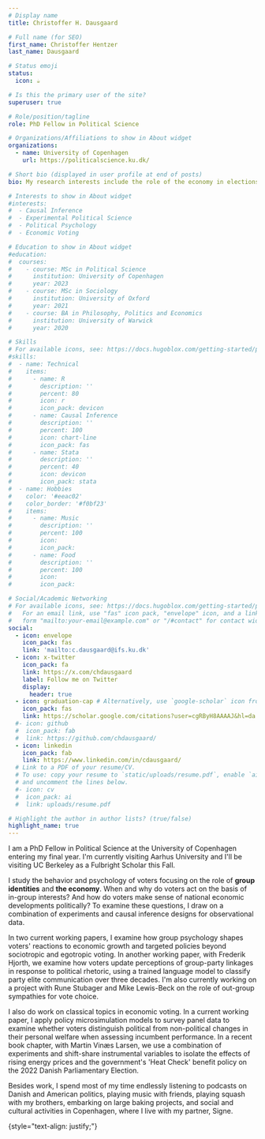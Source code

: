 ```yaml
---
# Display name
title: Christoffer H. Dausgaard

# Full name (for SEO)
first_name: Christoffer Hentzer
last_name: Dausgaard

# Status emoji
status:
  icon: ☕️

# Is this the primary user of the site?
superuser: true

# Role/position/tagline
role: PhD Fellow in Political Science

# Organizations/Affiliations to show in About widget
organizations:
  - name: University of Copenhagen
    url: https://politicalscience.ku.dk/

# Short bio (displayed in user profile at end of posts)
bio: My research interests include the role of the economy in elections, the psychology of social group identities and causal inference.

# Interests to show in About widget
#interests:
#  - Causal Inference
#  - Experimental Political Science
#  - Political Psychology
#  - Economic Voting

# Education to show in About widget
#education:
#  courses:
#    - course: MSc in Political Science
#      institution: University of Copenhagen
#      year: 2023
#    - course: MSc in Sociology
#      institution: University of Oxford
#      year: 2021
#    - course: BA in Philosophy, Politics and Economics
#      institution: University of Warwick
#      year: 2020

# Skills
# For available icons, see: https://docs.hugoblox.com/getting-started/page-builder/#icons
#skills:
#  - name: Technical
#    items:
#      - name: R
#        description: ''
#        percent: 80
#        icon: r
#        icon_pack: devicon
#      - name: Causal Inference
#        description: ''
#        percent: 100
#        icon: chart-line
#        icon_pack: fas
#      - name: Stata
#        description: ''
#        percent: 40
#        icon: devicon
#        icon_pack: stata
#  - name: Hobbies
#    color: '#eeac02'
#    color_border: '#f0bf23'
#    items:
#      - name: Music
#        description: ''
#        percent: 100
#        icon: 
#        icon_pack: 
#      - name: Food
#        description: ''
#        percent: 100
#        icon: 
#        icon_pack: 

# Social/Academic Networking
# For available icons, see: https://docs.hugoblox.com/getting-started/page-builder/#icons
#   For an email link, use "fas" icon pack, "envelope" icon, and a link in the
#   form "mailto:your-email@example.com" or "/#contact" for contact widget.
social:
  - icon: envelope
    icon_pack: fas
    link: 'mailto:c.dausgaard@ifs.ku.dk'
  - icon: x-twitter
    icon_pack: fa
    link: https://x.com/chdausgaard
    label: Follow me on Twitter
    display:
      header: true
  - icon: graduation-cap # Alternatively, use `google-scholar` icon from `ai` icon pack
    icon_pack: fas
    link: https://scholar.google.com/citations?user=cgRByH8AAAAJ&hl=da
  #- icon: github
  #  icon_pack: fab
  #  link: https://github.com/chdausgaard/
  - icon: linkedin
    icon_pack: fab
    link: https://www.linkedin.com/in/cdausgaard/
  # Link to a PDF of your resume/CV.
  # To use: copy your resume to `static/uploads/resume.pdf`, enable `ai` icons in `params.yaml`,
  # and uncomment the lines below.
  #- icon: cv
  #  icon_pack: ai
  #  link: uploads/resume.pdf

# Highlight the author in author lists? (true/false)
highlight_name: true
---
```


I am a PhD Fellow in Political Science at the University of Copenhagen entering my final year. I'm currently visiting Aarhus University and I'll be visiting UC Berkeley as a Fulbright Scholar this Fall. 

I study the behavior and psychology of voters focusing on the role of **group identities** and **the economy**. When and why do voters act on the basis of in-group interests? And how do voters make sense of national economic developments politically? To examine these questions, I draw on a combination of experiments and causal inference designs for observational data. 

In two current working papers, I examine how group psychology shapes voters' reactions to economic growth and targeted policies beyond sociotropic and egotropic voting. In another working paper, with Frederik Hjorth, we examine how voters update perceptions of group-party linkages in response to political rhetoric, using a trained language model to classify party elite communication over three decades. I'm also currently working on a project with Rune Stubager and Mike Lewis-Beck on the role of out-group sympathies for vote choice. 

I also do work on classical topics in economic voting. In a current working paper, I apply policy microsimulation models to survey panel data to examine whether voters distinguish political from non-political changes in their personal welfare when assessing incumbent performance. In a recent book chapter, with Martin Vinæs Larsen, we use a combination of experiments and shift-share instrumental variables to isolate the effects of rising energy prices and the government's 'Heat Check' benefit policy on the 2022 Danish Parliamentary Election. 

Besides work, I spend most of my time endlessly listening to podcasts on Danish and American politics, playing music with friends, playing squash with my brothers, embarking on large baking projects, and social and cultural activities in Copenhagen, where I live with my partner, Signe. 

{style="text-align: justify;"}